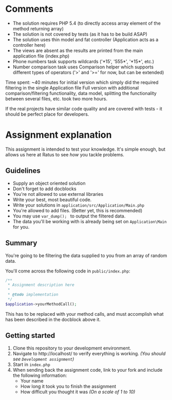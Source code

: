 # Comments
* The solution requires PHP 5.4 (to directly access array element of the method returning array)
* The solution is not covered by tests (as it has to be build ASAP)
* The solution uses thin model and fat controller (Application acts as a controller here)
* The views are absent as the results are printed from the main application file (index.php)
* Phone numbers task supports wildcards ('\*15', '555\*', '\*15\*', etc.)
* Number comparison task uses Comparison helper which supports different types of operators ('>' and '>=' for now, but can be extended)

Time spent: ~40 minutes for initial version which simply did the required filtering in the single Application file
Full version with additional comparison/filtering functionality, data model, splitting the functionality between several files, etc. took two more hours.

If the real projects have similar code quality and are covered with tests - it should be perfect place for developers.

# Assignment explanation

This assignment is intended to test your knowledge. It's simple enough, but allows us here at Ratus to see
_how_ you tackle problems.

## Guidelines
* Supply an object oriented solution
* Don't forget to add docblocks
* You're not allowed to use external libraries
* Write your best, most beautiful code.
* Write your solutions in `application/src/Application/Main.php`
* You're allowed to add files. (Better yet, this is recommended)
* You may use `var_dump(); ` to output the filtered data.
* The data you'll be working with is already being set on `Application\Main` for you.

## Summary
You're going to be filtering the data supplied to you from an array of random data.

You'll come across the following code in `public/index.php`: 

```php
/**
 * Assignment description here
 *
 * @todo implementation
 */
$application->yourMethodCall();
```

This has to be replaced with your method calls, and must accomplish what has been described in the docblock above it.

## Getting started
1. Clone this repository to your development environment.
2. Navigate to http://localhost/ to verify everything is working. _(You should see `Development assignment`)_
3. Start in `index.php`
4. When sending back the assignment code, link to your fork and include the following information:
    * Your name
    * How long it took you to finish the assignment
    * How difficult you thought it was _(On a scale of 1 to 10)_
